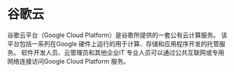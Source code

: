 # 谷歌云

谷歌云平台（Google Cloud Platform）是谷歌所提供的一套公有云计算服务。 该平台包括一系列在Google 硬件上运行的用于计算、存储和应用程序开发的托管服务。 软件开发人员、云管理员和其他企业IT 专业人员可以通过公共互联网或专用网络连接访问Google Cloud Platform 服务。

